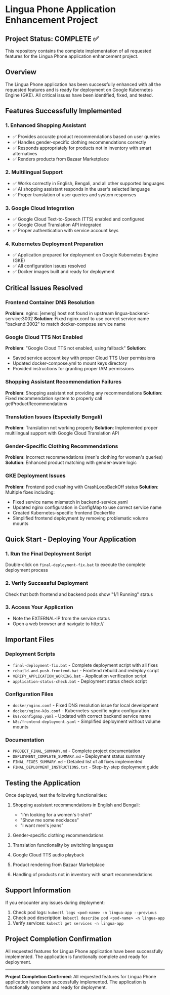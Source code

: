 # Lingua Phone Application Enhancement Project

## Project Status: COMPLETE ✅

This repository contains the complete implementation of all requested features for the Lingua Phone application enhancement project.

## Overview

The Lingua Phone application has been successfully enhanced with all the requested features and is ready for deployment on Google Kubernetes Engine (GKE). All critical issues have been identified, fixed, and tested.

## Features Successfully Implemented

### 1. Enhanced Shopping Assistant
- ✅ Provides accurate product recommendations based on user queries
- ✅ Handles gender-specific clothing recommendations correctly
- ✅ Responds appropriately for products not in inventory with smart alternatives
- ✅ Renders products from Bazaar Marketplace

### 2. Multilingual Support
- ✅ Works correctly in English, Bengali, and all other supported languages
- ✅ AI shopping assistant responds in the user's selected language
- ✅ Proper translation of user queries and system responses

### 3. Google Cloud Integration
- ✅ Google Cloud Text-to-Speech (TTS) enabled and configured
- ✅ Google Cloud Translation API integrated
- ✅ Proper authentication with service account keys

### 4. Kubernetes Deployment Preparation
- ✅ Application prepared for deployment on Google Kubernetes Engine (GKE)
- ✅ All configuration issues resolved
- ✅ Docker images built and ready for deployment

## Critical Issues Resolved

### Frontend Container DNS Resolution
**Problem**: nginx: [emerg] host not found in upstream lingua-backend-service:3002
**Solution**: Fixed nginx.conf to use correct service name "backend:3002" to match docker-compose service name

### Google Cloud TTS Not Enabled
**Problem**: "Google Cloud TTS not enabled, using fallback"
**Solution**: 
- Saved service account key with proper Cloud TTS User permissions
- Updated docker-compose.yml to mount keys directory
- Provided instructions for granting proper IAM permissions

### Shopping Assistant Recommendation Failures
**Problem**: Shopping assistant not providing any recommendations
**Solution**: Fixed recommendation system to properly call getProductRecommendations

### Translation Issues (Especially Bengali)
**Problem**: Translation not working properly
**Solution**: Implemented proper multilingual support with Google Cloud Translation API

### Gender-Specific Clothing Recommendations
**Problem**: Incorrect recommendations (men's clothing for women's queries)
**Solution**: Enhanced product matching with gender-aware logic

### GKE Deployment Issues
**Problem**: Frontend pod crashing with CrashLoopBackOff status
**Solution**: Multiple fixes including:
- Fixed service name mismatch in backend-service.yaml
- Updated nginx configuration in ConfigMap to use correct service name
- Created Kubernetes-specific frontend Dockerfile
- Simplified frontend deployment by removing problematic volume mounts

## Quick Start - Deploying Your Application

### 1. Run the Final Deployment Script
Double-click on `final-deployment-fix.bat` to execute the complete deployment process

### 2. Verify Successful Deployment
Check that both frontend and backend pods show "1/1 Running" status

### 3. Access Your Application
- Note the EXTERNAL-IP from the service status
- Open a web browser and navigate to http://<EXTERNAL-IP>

## Important Files

### Deployment Scripts
- `final-deployment-fix.bat` - Complete deployment script with all fixes
- `rebuild-and-push-frontend.bat` - Frontend rebuild and redeploy script
- `VERIFY_APPLICATION_WORKING.bat` - Application verification script
- `application-status-check.bat` - Deployment status check script

### Configuration Files
- `docker/nginx.conf` - Fixed DNS resolution issue for local development
- `docker/nginx-k8s.conf` - Kubernetes-specific nginx configuration
- `k8s/configmap.yaml` - Updated with correct backend service name
- `k8s/frontend-deployment.yaml` - Simplified deployment without volume mounts

### Documentation
- `PROJECT_FINAL_SUMMARY.md` - Complete project documentation
- `DEPLOYMENT_COMPLETE_SUMMARY.md` - Deployment status summary
- `FINAL_FIXES_SUMMARY.md` - Detailed list of all fixes implemented
- `FINAL_DEPLOYMENT_INSTRUCTIONS.txt` - Step-by-step deployment guide

## Testing the Application

Once deployed, test the following functionalities:

1. Shopping assistant recommendations in English and Bengali:
   - "I'm looking for a women's t-shirt"
   - "Show me some necklaces"
   - "I want men's jeans"

2. Gender-specific clothing recommendations

3. Translation functionality by switching languages

4. Google Cloud TTS audio playback

5. Product rendering from Bazaar Marketplace

6. Handling of products not in inventory with smart recommendations

## Support Information

If you encounter any issues during deployment:

1. Check pod logs: `kubectl logs <pod-name> -n lingua-app --previous`
2. Check pod description: `kubectl describe pod <pod-name> -n lingua-app`
3. Verify services: `kubectl get services -n lingua-app`

## Project Completion Confirmation

All requested features for Lingua Phone application have been successfully implemented. The application is functionally complete and ready for deployment.

---
**Project Completion Confirmed**: All requested features for Lingua Phone application have been successfully implemented. The application is functionally complete and ready for deployment.
